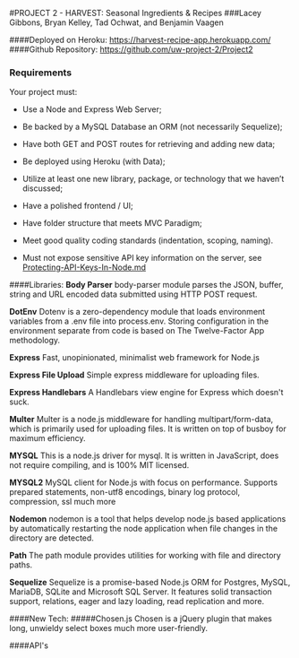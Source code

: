 #PROJECT 2 - HARVEST: Seasonal Ingredients & Recipes
###Lacey Gibbons, Bryan Kelley, Tad Ochwat, and Benjamin Vaagen

####Deployed on Heroku: https://harvest-recipe-app.herokuapp.com/
####Github Repository: https://github.com/uw-project-2/Project2

### Requirements

Your project must:

* Use a Node and Express Web Server;

* Be backed by a MySQL Database an ORM (not necessarily Sequelize);

* Have both GET and POST routes for retrieving and adding new data;

* Be deployed using Heroku (with Data);

* Utilize at least one new library, package, or technology that we haven’t discussed;

* Have a polished frontend / UI;

* Have folder structure that meets MVC Paradigm;

* Meet good quality coding standards (indentation, scoping, naming).

* Must not expose sensitive API key information on the server, see [Protecting-API-Keys-In-Node.md](../../../10-nodejs/03-Supplemental/Protecting-API-Keys-In-Node.md)

####Libraries:
**Body Parser**
body-parser module parses the JSON, buffer, string and URL encoded data submitted using HTTP POST request.

**DotEnv**
Dotenv is a zero-dependency module that loads environment variables from a .env file into process.env. Storing
configuration in the environment separate from code is based on The Twelve-Factor App methodology.

**Express**
Fast, unopinionated, minimalist web framework for Node.js

**Express File Upload**
Simple express middleware for uploading files.

**Express Handlebars**
A Handlebars view engine for Express which doesn't suck.

**Multer**
Multer is a node.js middleware for handling multipart/form-data, which is primarily used for uploading files. It is written on top of busboy for maximum efficiency.

**MYSQL**
This is a node.js driver for mysql. It is written in JavaScript, does not require compiling, and is 100% MIT licensed.

**MYSQL2**
MySQL client for Node.js with focus on performance. Supports prepared statements, non-utf8 encodings, binary log protocol, compression, ssl much more

**Nodemon**
nodemon is a tool that helps develop node.js based applications by automatically restarting the node application when file changes in the directory are detected.

**Path**
The path module provides utilities for working with file and directory paths.

**Sequelize**
Sequelize is a promise-based Node.js ORM for Postgres, MySQL, MariaDB, SQLite and Microsoft SQL Server. It features solid transaction support, relations, eager and lazy loading, read replication and more.

 ####New Tech:
 #####Chosen.js
 Chosen is a jQuery plugin that makes long, unwieldy select boxes much more user-friendly.

 ####API's

